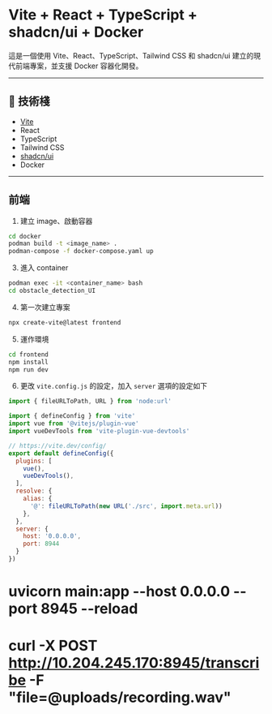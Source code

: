 # Vite + React + TypeScript + shadcn/ui + Docker

這是一個使用 Vite、React、TypeScript、Tailwind CSS 和 shadcn/ui 建立的現代前端專案，並支援 Docker 容器化開發。

---

## 🧱 技術棧

- [Vite](https://vitejs.dev/)
- React
- TypeScript
- Tailwind CSS
- [shadcn/ui](https://ui.shadcn.com/)
- Docker

---

## 前端
1. 建立 image、啟動容器
```bash
cd docker
podman build -t <image_name> .
podman-compose -f docker-compose.yaml up
```
3. 進入 container
```bash
podman exec -it <container_name> bash
cd obstacle_detection_UI
```

4. 第一次建立專案
```bash
npx create-vite@latest frontend
```

5. 運作環境
```bash
cd frontend
npm install
npm run dev
```

6. 更改 `vite.config.js` 的設定，加入 `server` 選項的設定如下
```js
import { fileURLToPath, URL } from 'node:url'

import { defineConfig } from 'vite'
import vue from '@vitejs/plugin-vue'
import vueDevTools from 'vite-plugin-vue-devtools'

// https://vite.dev/config/
export default defineConfig({
  plugins: [
    vue(),
    vueDevTools(),
  ],
  resolve: {
    alias: {
      '@': fileURLToPath(new URL('./src', import.meta.url))
    },
  },
  server: {
    host: '0.0.0.0', 
    port: 8944
  }
})
```

# uvicorn main:app --host 0.0.0.0 --port 8945 --reload
# curl -X POST http://10.204.245.170:8945/transcribe -F "file=@uploads/recording.wav"